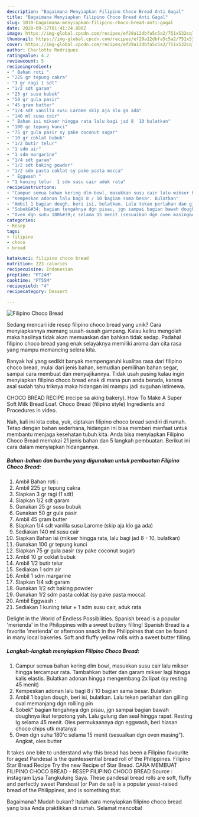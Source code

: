 ```yaml
---
description: "Bagaimana Menyiapkan Filipino Choco Bread Anti Gagal"
title: "Bagaimana Menyiapkan Filipino Choco Bread Anti Gagal"
slug: 1010-bagaimana-menyiapkan-filipino-choco-bread-anti-gagal
date: 2020-09-17T01:41:24.896Z
image: https://img-global.cpcdn.com/recipes/ef29a12dbfa5c5a2/751x532cq70/filipino-choco-bread-foto-resep-utama.jpg
thumbnail: https://img-global.cpcdn.com/recipes/ef29a12dbfa5c5a2/751x532cq70/filipino-choco-bread-foto-resep-utama.jpg
cover: https://img-global.cpcdn.com/recipes/ef29a12dbfa5c5a2/751x532cq70/filipino-choco-bread-foto-resep-utama.jpg
author: Charlotte Rodriquez
ratingvalue: 4.2
reviewcount: 5
recipeingredient:
- " Bahan roti "
- "225 gr tepung cakra"
- "3 gr ragi 1 sdt"
- "1/2 sdt garam"
- "25 gr susu bubuk"
- "50 gr gula pasir"
- "45 gram butter"
- "1/4 sdt vanilla susu Larome skip aja klo ga ada"
- "140 ml susu cair"
- " Bahan isi mikser hingga rata lalu bagi jad 8  10 bulatkan"
- "100 gr tepung kunci"
- "75 gr gula pasir sy pake coconut sugar"
- "10 gr coklat bubuk"
- "1/2 butir telur"
- "1 sdm air"
- "1 sdm margarine"
- "1/4 sdt garam"
- "1/2 sdt baking powder"
- "1/2 sdm pasta coklat sy pake pasta mocca"
- " Eggwash "
- "1 kuning telur  1 sdm susu cair aduk rata"
recipeinstructions:
- "Campur semua bahan kering dlm bowl, masukkan susu cair lalu mikser hingga tercampur rata. Tambahkan butter dan garam mikser lagi hingga kalis elastis. Bulatkan adonan hingga mengembang 2x lipat (sy resting 45 menit)"
- "Kempeskan adonan lalu bagi 8 / 10 bagian sama besar. Bulatkan"
- "Ambil 1 bagian dough, beri isi, bulatkan. Lalu tekan perlahan dan gilling oval memanjang dgn rolliing pin"
- "Sobek&#34; bagian tengahnya dgn pisau, jgn sampai bagian bawah doughnya ikut terpotong yah. Lalu gulung dan seal hingga rapat. Resting lg selama 45 menit. Oles permukaannya dgn eggwash, beri hiasan choco chips utk matanya"
- "Oven dgn suhu 180&#39;c selama 15 menit (sesuaikan dgn oven masing&#34;). Angkat, oles butter"
categories:
- Resep
tags:
- filipino
- choco
- bread

katakunci: filipino choco bread 
nutrition: 223 calories
recipecuisine: Indonesian
preptime: "PT24M"
cooktime: "PT55M"
recipeyield: "4"
recipecategory: Dessert

---
```



![Filipino Choco Bread](https://img-global.cpcdn.com/recipes/ef29a12dbfa5c5a2/751x532cq70/filipino-choco-bread-foto-resep-utama.jpg)

Sedang mencari ide resep filipino choco bread yang unik? Cara menyiapkannya memang susah-susah gampang. Kalau keliru mengolah maka hasilnya tidak akan memuaskan dan bahkan tidak sedap. Padahal filipino choco bread yang enak selayaknya memiliki aroma dan cita rasa yang mampu memancing selera kita.

Banyak hal yang sedikit banyak mempengaruhi kualitas rasa dari filipino choco bread, mulai dari jenis bahan, kemudian pemilihan bahan segar, sampai cara membuat dan menyajikannya. Tidak usah pusing kalau ingin menyiapkan filipino choco bread enak di mana pun anda berada, karena asal sudah tahu triknya maka hidangan ini mampu jadi suguhan istimewa.

CHOCO BREAD RECIPE (recipe sa aking bakery). How To Make A Super Soft Milk Bread Loaf. Choco Bread (filipino style) Ingredients and Procedures in video.


Nah, kali ini kita coba, yuk, ciptakan filipino choco bread sendiri di rumah. Tetap dengan bahan sederhana, hidangan ini bisa memberi manfaat untuk membantu menjaga kesehatan tubuh kita. Anda bisa menyiapkan Filipino Choco Bread memakai 21 jenis bahan dan 5 langkah pembuatan. Berikut ini cara dalam menyiapkan hidangannya.

<!--inarticleads1-->

##### Bahan-bahan dan bumbu yang digunakan untuk pembuatan Filipino Choco Bread:

1. Ambil  Bahan roti :
1. Ambil 225 gr tepung cakra
1. Siapkan 3 gr ragi (1 sdt)
1. Siapkan 1/2 sdt garam
1. Gunakan 25 gr susu bubuk
1. Gunakan 50 gr gula pasir
1. Ambil 45 gram butter
1. Siapkan 1/4 sdt vanilla susu Larome (skip aja klo ga ada)
1. Sediakan 140 ml susu cair
1. Siapkan  Bahan isi (mikser hingga rata, lalu bagi jad 8 - 10, bulatkan)
1. Gunakan 100 gr tepung kunci
1. Siapkan 75 gr gula pasir (sy pake coconut sugar)
1. Ambil 10 gr coklat bubuk
1. Ambil 1/2 butir telur
1. Sediakan 1 sdm air
1. Ambil 1 sdm margarine
1. Siapkan 1/4 sdt garam
1. Gunakan 1/2 sdt baking powder
1. Gunakan 1/2 sdm pasta coklat (sy pake pasta mocca)
1. Ambil  Eggwash :
1. Sediakan 1 kuning telur + 1 sdm susu cair, aduk rata


Delight in the World of Endless Possibilities. Spanish bread is a popular &#39;merienda&#39; in the Philippines with a sweet buttery filling! Spanish Bread is a favorite &#39;merienda&#39; or afternoon snack in the Philippines that can be found in many local bakeries. Soft and fluffy yellow rolls with a sweet butter filling. 

<!--inarticleads2-->

##### Langkah-langkah menyiapkan Filipino Choco Bread:

1. Campur semua bahan kering dlm bowl, masukkan susu cair lalu mikser hingga tercampur rata. Tambahkan butter dan garam mikser lagi hingga kalis elastis. Bulatkan adonan hingga mengembang 2x lipat (sy resting 45 menit)
1. Kempeskan adonan lalu bagi 8 / 10 bagian sama besar. Bulatkan
1. Ambil 1 bagian dough, beri isi, bulatkan. Lalu tekan perlahan dan gilling oval memanjang dgn rolliing pin
1. Sobek&#34; bagian tengahnya dgn pisau, jgn sampai bagian bawah doughnya ikut terpotong yah. Lalu gulung dan seal hingga rapat. Resting lg selama 45 menit. Oles permukaannya dgn eggwash, beri hiasan choco chips utk matanya
1. Oven dgn suhu 180&#39;c selama 15 menit (sesuaikan dgn oven masing&#34;). Angkat, oles butter


It takes one bite to understand why this bread has been a Filipino favourite for ages! Pandesal is the quintessential bread roll of the Philippines. Filipino Star Bread Recipe Try the new Recipe of Star Bread. CARA MEMBUAT FILIPINO CHOCO BREAD - RESEP FILIPINO CHOCO BREAD Source : instagram Lysa Tangkulung Saya. These pandesal bread rolls are soft, fluffy and perfectly sweet Pandesal (or Pan de sal) is a popular yeast-raised bread of the Philippines, and is something that. 

Bagaimana? Mudah bukan? Itulah cara menyiapkan filipino choco bread yang bisa Anda praktikkan di rumah. Selamat mencoba!
